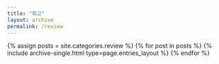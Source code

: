 ```yaml
---
title: "회고"
layout: archive
permalink: /review
---
```



{% assign posts = site.categories.review %}
{% for post in posts %} {% include archive-single.html type=page.entries_layout %} {% endfor %}
